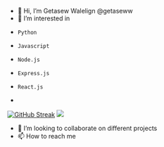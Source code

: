 - 👋 Hi, I’m Getasew Walelign @getaseww
- 👀 I’m interested in 
-     Python 
-     Javascript
-     Node.js
-     Express.js
-     React.js
-     
[![GitHub Streak](http://github-readme-streak-stats.herokuapp.com?user=getaseww&theme=dark&background=000000)](https://git.io/streak-stats)
<img src="https://github-readme-stats.vercel.app/api/top-langs/?username=getaseww"/>

- 💞️ I’m looking to collaborate on different projects
- 📫 How to reach me 



<!---
getaseww/getaseww is a ✨ special ✨ repository because its `README.md` (this file) appears on your GitHub profile.
You can click the Preview link to take a look at your changes.
--->
